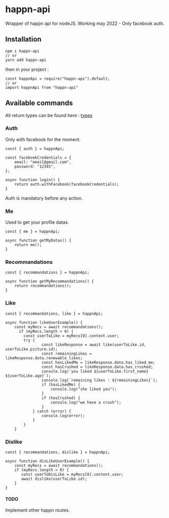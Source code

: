 # happn-api

Wrapper of happn api for nodeJS.
Working may 2022 - Only facebook auth.

## Installation

    npm i happn-api
    // or
    yarn add happn-api

then in your project :

    const happnApi = require("happn-api").default;
    // or
    import happnApi from "happn-api"

## Available commands

All return types can be found here : [types](https://github.com/christophe77/happn-api/tree/master/src/types)

### Auth

Only with facebook for the moment.

    const { auth } = happnApi;

    const facebookCredentials = {
        email: "email@gmail.com",
        password: "12345",
    };

    async function login() {
        return auth.withFacebook(facebookCredentials);
    }

Auth is mandatory before any action.

### Me

Used to get your profile datas.

    const { me } = happnApi;

    async function getMyDatas() {
        return me();
    }

### Recommandations

    const { recommandations } = happnApi;

    async function getMyRecommandations() {
        return recommandations();
    }

### Like

    const { recommandations, like } = happnApi;

    async function likeUserExample() {
        const myRecs = await recommandations();
          if (myRecs.length > 0) {
            const userToLike = myRecs[0].content.user;
            try {
                    const likeResponse = await like(userToLike.id, userToLike.picture.id);
                    const remainingLikes = likeResponse.data.renewable_likes;
                    const hasLikedMe = likeResponse.data.has_liked_me;
                    const hasCrushed = likeResponse.data.has_crushed;
                    console.log(`you liked ${userToLike.first_name} ${userToLike.age}`);
                    console.log(`remaining likes : ${remainingLikes}`);
                    if (hasLikedMe) {
                        console.log("she liked you");
                    }
                    if (hasCrushed) {
                        console.log("we have a crush");
                    }
                } catch (error) {
                    console.log(error);
                }
            }
        }

### Dislike

    const { recommandations, dislike } = happnApi;

    async function disLikeUserExample() {
        const myRecs = await recommandations();
        if (myRecs.length > 0) {
           const userToDisLike = myRecs[0].content.user;
           await dislike(userToLike.id);
        }
    }

#### TODO

Implement other happn routes.
